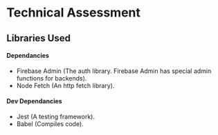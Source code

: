 # Technical Assessment

## Libraries Used

#### Dependancies
- Firebase Admin (The auth library. Firebase Admin has special admin functions for backends).
- Node Fetch (An http fetch library).

#### Dev Dependancies
- Jest (A testing framework).
- Babel (Compiles code).